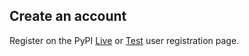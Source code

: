 ## Create an account

Register on the PyPI [Live][live] or [Test][test] user registration page.

[live]:http://pypi.python.org/pypi?%3Aaction=register_form "PyPI Live"
[test]:http://testpypi.python.org/pypi?%3Aaction=register_form "PyPI Test"
